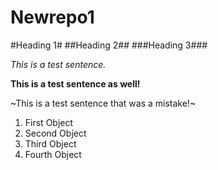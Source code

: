 # Newrepo1

#Heading 1#
##Heading 2##
###Heading 3###

*This is a test sentence.*

**This is a test sentence as well!**

~This is a test sentence that was a mistake!~

1. First Object
2. Second Object
3. Third Object
4. Fourth Object

